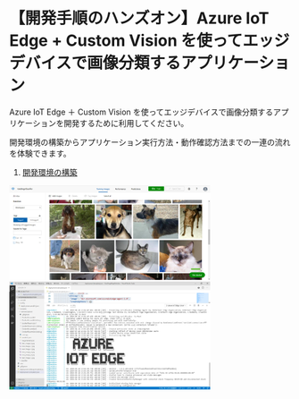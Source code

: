 # 【開発手順のハンズオン】Azure IoT Edge + Custom Vision を使ってエッジデバイスで画像分類するアプリケーション

Azure IoT Edge ＋ Custom Vision を使ってエッジデバイスで画像分類するアプリケーションを開発するために利用してください。

開発環境の構築からアプリケーション実行方法・動作確認方法までの一連の流れを体験できます。

1. [開発環境の構築](./01_install.md)

<img src="../docs/images/customvision_top_image.jpg" width="360px" />
<img src="../docs/images/iotedge_top_image.jpg" width="360px" />
